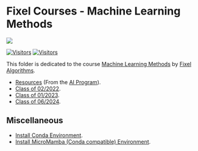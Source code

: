 # Fixel Courses - Machine Learning Methods

[![](./../FixelAlgorithmsLogo.png)](https://fixelalgorithms.gitlab.io)

[![Visitors](https://hits.seeyoufarm.com/api/count/incr/badge.svg?url=https%3A%2F%2Fgithub.com%2FRoyiAvital%2FStackExchangeCodes&count_bg=%2379C83D&title_bg=%23555555&icon=&icon_color=%23E7E7E7&title=Visitors+%28Daily+%2F+Total%29&edge_flat=false)](https://github.com/FixelAlgorithmsTeam/FixelCourses)
[![Visitors](https://api.visitorbadge.io/api/combined?path=https%3A%2F%2Fgithub.com%2FRoyiAvital%2FStackExchangeCodes&labelColor=%23f47373&countColor=%23555555&style=plastic)](https://github.com/FixelAlgorithmsTeam/FixelCourses) <!-- https://www.visitorbadge.io -->

This folder is dedicated to the course [Machine Learning Methods](https://fixelalgorithms.gitlab.io/courses/mlmethodscourse) by [Fixel Algorithms](https://fixelalgorithms.gitlab.io).

 - [Resources](./../AIProgram/Resources.md) (From the [AI Program](./../AIProgram)).
 - [Class of 02/2022](./2022_02).
 - [Class of 01/2023](./2023_01).
 - [Class of 06/2024](./2024_06).

## Miscellaneous

 - [Install Conda Environment](./../InstallCondaEnv.md).
 - [Install MicroMamba (Conda compatible) Environment](./../InstallMicroMamba.md).